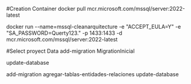 #Creation Container
docker pull mcr.microsoft.com/mssql/server:2022-latest

docker run --name=mssql-cleanarquitecture -e "ACCEPT_EULA=Y" -e "SA_PASSWORD=Querty123."  -p 1433:1433 -d mcr.microsoft.com/mssql/server:2022-latest

#Select proyect Data
add-migration MigrationInicial

update-database



add-migration agregar-tablas-entidades-relaciones
update-database